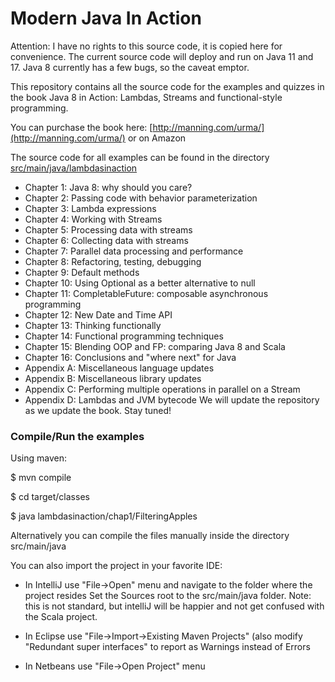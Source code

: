 Modern Java In Action
===============

Attention:  I have no rights to this source code, it is copied here for convenience.
The current source code will deploy and run on Java 11 and 17.  Java 8 currently has a few bugs, so the caveat emptor.

This repository contains all the source code for the examples and quizzes in the book Java 8 in Action: Lambdas, Streams and functional-style programming.

You can purchase the book here: [http://manning.com/urma/](http://manning.com/urma/) or on Amazon

The source code for all examples can be found in the directory [src/main/java/lambdasinaction](https://github.com/java8/Java8InAction/tree/master/src/main/java/lambdasinaction)

* Chapter 1: Java 8: why should you care?
* Chapter 2: Passing code with behavior parameterization
* Chapter 3: Lambda expressions
* Chapter 4: Working with Streams
* Chapter 5: Processing data with streams
* Chapter 6: Collecting data with streams
* Chapter 7: Parallel data processing and performance
* Chapter 8: Refactoring, testing, debugging
* Chapter 9: Default methods
* Chapter 10: Using Optional as a better alternative to null
* Chapter 11: CompletableFuture: composable asynchronous programming
* Chapter 12: New Date and Time API
* Chapter 13: Thinking functionally
* Chapter 14: Functional programming techniques
* Chapter 15: Blending OOP and FP: comparing Java 8 and Scala
* Chapter 16: Conclusions and "where next" for Java
* Appendix A: Miscellaneous language updates
* Appendix B: Miscellaneous library updates
* Appendix C: Performing multiple operations in parallel on a Stream
* Appendix D: Lambdas and JVM bytecode
We will update the repository as we update the book. Stay tuned!

### Compile/Run the examples
Using maven:

$ mvn compile

$ cd target/classes

$ java lambdasinaction/chap1/FilteringApples

Alternatively you can compile the files manually inside the directory src/main/java

You can also import the project in your favorite IDE:

* In IntelliJ use "File->Open" menu and navigate to the folder where the project resides
  Set the Sources root to the src/main/java folder.  Note: this is not standard, but intelliJ will be happier
  and not get confused with the Scala project.

* In Eclipse use "File->Import->Existing Maven Projects" (also modify "Redundant super interfaces" to report as Warnings instead of Errors

* In Netbeans use "File->Open Project" menu